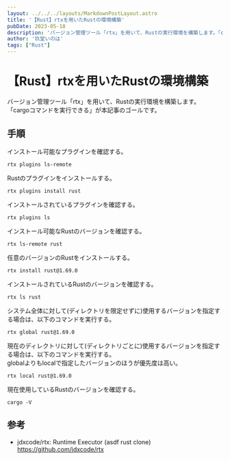 ```yaml
---
layout: ../../../layouts/MarkdownPostLayout.astro
title: '【Rust】rtxを用いたRustの環境構築'
pubDate: 2023-05-18
description: 'バージョン管理ツール「rtx」を用いて、Rustの実行環境を構築します。「cargoコマンドを実行できる」が本記事のゴールです。'
author: '玖堂いのは'
tags: ["Rust"]
---
```


# 【Rust】rtxを用いたRustの環境構築
バージョン管理ツール「rtx」を用いて、Rustの実行環境を構築します。  
「cargoコマンドを実行できる」が本記事のゴールです。

## 手順
インストール可能なプラグインを確認する。
```
rtx plugins ls-remote
```

Rustのプラグインをインストールする。
```
rtx plugins install rust
```

インストールされているプラグインを確認する。
```
rtx plugins ls
```

インストール可能なRustのバージョンを確認する。
```
rtx ls-remote rust
```

任意のバージョンのRustをインストールする。
```
rtx install rust@1.69.0
```

インストールされているRustのバージョンを確認する。
```
rtx ls rust
```

システム全体に対して(ディレクトリを限定せずに)使用するバージョンを指定する場合は、以下のコマンドを実行する。
```
rtx global rust@1.69.0
```

現在のディレクトリに対して(ディレクトリごとに)使用するバージョンを指定する場合は、以下のコマンドを実行する。  
globalよりもlocalで指定したバージョンのほうが優先度は高い。
```
rtx local rust@1.69.0
```

現在使用しているRustのバージョンを確認する。
```
cargo -V
```

## 参考
- jdxcode/rtx: Runtime Executor (asdf rust clone)  
  https://github.com/jdxcode/rtx
